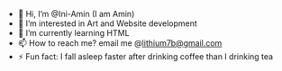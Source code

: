 - 👋 Hi, I’m @Ini-Amin (I am Amin)
- 👀 I’m interested in Art and Website development
- 🌱 I’m currently learning HTML 
- 📫 How to reach me? email me @lithium7b@gmail.com
- ⚡ Fun fact: I fall asleep faster after drinking coffee than I drinking tea

<!---
Ini-Amin/Ini-Amin is a ✨ special ✨ repository because its `README.md` (this file) appears on your GitHub profile.
You can click the Preview link to take a look at your changes.
--->
